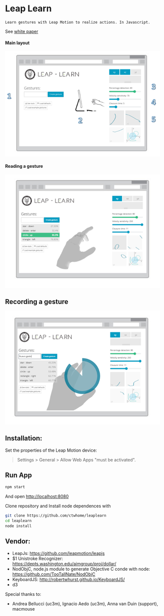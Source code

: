 Leap Learn
=========

    Learn gestures with Leap Motion to realize actions. In Javascript.

See [white paper](https://raw.githubusercontent.com/ctwhome/leaplearn/master/readme_img/leaplearn_garcia_gonzalez_jesus.pdf)

#### Main layout
![Keyboard Keys](https://raw.githubusercontent.com/ctwhome/leaplearn/master/readme_img/main.png)

#### Reading a gesture
![Keyboard Keys](https://raw.githubusercontent.com/ctwhome/leaplearn/master/readme_img/reading.png)

## Recording a gesture
![Keyboard Keys](https://raw.githubusercontent.com/ctwhome/leaplearn/master/readme_img/recording.png)

Installation:
--------------

Set the properties of the Leap Motion device:
> Settings > General > Allow Web Apps "must be activated".

Run App
----------
```sh
npm start  
```
And open [http://localhost:8080](http://localhost:8080)

Clone repository and Install node dependences with
```sh
git clone https://github.com/ctwhome/leaplearn
cd leaplearn
node install
```


Vendor: 
--------
  + LeapJs: https://github.com/leapmotion/leapjs
  + $1 Unistroke Recognizer: https://depts.washington.edu/aimgroup/proj/dollar/ 
  + NodObjC, node.js module to generate Objective C conde with node: https://github.com/TooTallNate/NodObjC
  + KeyboardJS: http://robertwhurst.github.io/KeyboardJS/
  + d3
  
  Special thanks to: 
   + Andrea Bellucci (uc3m), Ignacio Aedo (uc3m), Anna van Duin (support), macmouse
